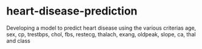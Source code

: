 # heart-disease-prediction
Developing a model to predict heart disease using the various criterias  age, sex, cp, trestbps, chol, fbs, restecg, thalach, exang, oldpeak,  slope, ca, thal and class
